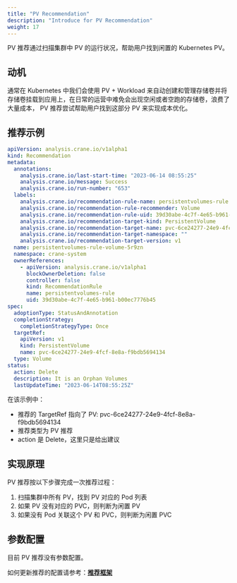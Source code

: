```yaml
---
title: "PV Recommendation"
description: "Introduce for PV Recommendation"
weight: 17
---
```


PV 推荐通过扫描集群中 PV 的运行状况，帮助用户找到闲置的 Kubernetes PV。

## 动机

通常在 Kubernetes 中我们会使用 PV + Workload 来自动创建和管理存储卷并将存储卷挂载到应用上，在日常的运营中难免会出现空闲或者空跑的存储卷，浪费了大量成本， PV 推荐尝试帮助用户找到这部分 PV 来实现成本优化。

## 推荐示例

```yaml
apiVersion: analysis.crane.io/v1alpha1
kind: Recommendation
metadata:
  annotations:
    analysis.crane.io/last-start-time: "2023-06-14 08:55:25"
    analysis.crane.io/message: Success
    analysis.crane.io/run-number: "653"
  labels:
    analysis.crane.io/recommendation-rule-name: persistentvolumes-rule
    analysis.crane.io/recommendation-rule-recommender: Volume
    analysis.crane.io/recommendation-rule-uid: 39d30abe-4c7f-4e65-b961-b00ec7776b45
    analysis.crane.io/recommendation-target-kind: PersistentVolume
    analysis.crane.io/recommendation-target-name: pvc-6ce24277-24e9-4fcf-8e8a-f9bdb5694134
    analysis.crane.io/recommendation-target-namespace: ""
    analysis.crane.io/recommendation-target-version: v1
  name: persistentvolumes-rule-volume-5r9zn
  namespace: crane-system
  ownerReferences:
    - apiVersion: analysis.crane.io/v1alpha1
      blockOwnerDeletion: false
      controller: false
      kind: RecommendationRule
      name: persistentvolumes-rule
      uid: 39d30abe-4c7f-4e65-b961-b00ec7776b45
spec:
  adoptionType: StatusAndAnnotation
  completionStrategy:
    completionStrategyType: Once
  targetRef:
    apiVersion: v1
    kind: PersistentVolume
    name: pvc-6ce24277-24e9-4fcf-8e8a-f9bdb5694134
  type: Volume
status:
  action: Delete
  description: It is an Orphan Volumes
  lastUpdateTime: "2023-06-14T08:55:25Z"
```

在该示例中：

- 推荐的 TargetRef 指向了 PV: pvc-6ce24277-24e9-4fcf-8e8a-f9bdb5694134
- 推荐类型为 PV 推荐
- action 是 Delete，这里只是给出建议

## 实现原理

PV 推荐按以下步骤完成一次推荐过程：

1. 扫描集群中所有 PV，找到 PV 对应的 Pod 列表
2. 如果 PV 没有对应的 PVC，则判断为闲置 PV
3. 如果没有 Pod 关联这个 PV 和 PVC，则判断为闲置 PVC

## 参数配置

目前 PV 推荐没有参数配置。

如何更新推荐的配置请参考：[**推荐框架**](/zh-cn/docs/tutorials/recommendation/recommendation-framework)